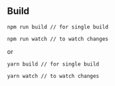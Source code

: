 ## Build
```
npm run build // for single build

npm run watch // to watch changes
```

or

```
yarn build // for single build

yarn watch // to watch changes
```